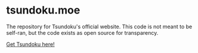 # tsundoku.moe

The repository for Tsundoku's official website. This code is not meant to be self-ran, but the
code exists as open source for transparency.

[Get Tsundoku here!](https://tsundoku.moe)
